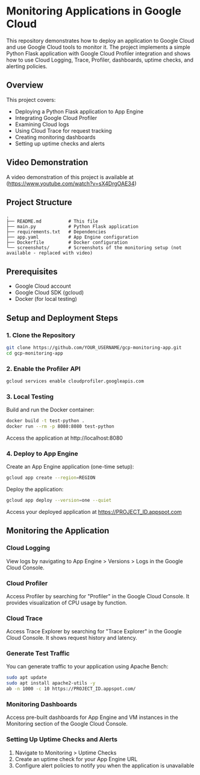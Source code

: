 # Monitoring Applications in Google Cloud

This repository demonstrates how to deploy an application to Google Cloud and use Google Cloud tools to monitor it. The project implements a simple Python Flask application with Google Cloud Profiler integration and shows how to use Cloud Logging, Trace, Profiler, dashboards, uptime checks, and alerting policies.

## Overview

This project covers:
- Deploying a Python Flask application to App Engine
- Integrating Google Cloud Profiler
- Examining Cloud logs
- Using Cloud Trace for request tracking
- Creating monitoring dashboards
- Setting up uptime checks and alerts

## Video Demonstration

A video demonstration of this project is available at (https://www.youtube.com/watch?v=sX4DrgOAE34)


## Project Structure

```
.
├── README.md          # This file
├── main.py            # Python Flask application
├── requirements.txt   # Dependencies
├── app.yaml           # App Engine configuration
├── Dockerfile         # Docker configuration
└── screenshots/       # Screenshots of the monitoring setup (not available - replaced with video)
```

## Prerequisites

- Google Cloud account
- Google Cloud SDK (gcloud)
- Docker (for local testing)

## Setup and Deployment Steps

### 1. Clone the Repository

```bash
git clone https://github.com/YOUR_USERNAME/gcp-monitoring-app.git
cd gcp-monitoring-app
```

### 2. Enable the Profiler API

```bash
gcloud services enable cloudprofiler.googleapis.com
```

### 3. Local Testing

Build and run the Docker container:

```bash
docker build -t test-python .
docker run --rm -p 8080:8080 test-python
```

Access the application at http://localhost:8080

### 4. Deploy to App Engine

Create an App Engine application (one-time setup):

```bash
gcloud app create --region=REGION
```

Deploy the application:

```bash
gcloud app deploy --version=one --quiet
```

Access your deployed application at https://PROJECT_ID.appspot.com

## Monitoring the Application

### Cloud Logging

View logs by navigating to App Engine > Versions > Logs in the Google Cloud Console.

### Cloud Profiler

Access Profiler by searching for "Profiler" in the Google Cloud Console. It provides visualization of CPU usage by function.

### Cloud Trace

Access Trace Explorer by searching for "Trace Explorer" in the Google Cloud Console. It shows request history and latency.

### Generate Test Traffic

You can generate traffic to your application using Apache Bench:

```bash
sudo apt update
sudo apt install apache2-utils -y
ab -n 1000 -c 10 https://PROJECT_ID.appspot.com/
```

### Monitoring Dashboards

Access pre-built dashboards for App Engine and VM instances in the Monitoring section of the Google Cloud Console.

### Setting Up Uptime Checks and Alerts

1. Navigate to Monitoring > Uptime Checks
2. Create an uptime check for your App Engine URL
3. Configure alert policies to notify you when the application is unavailable
